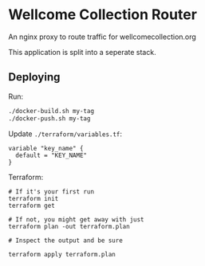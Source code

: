 # Wellcome Collection Router

An nginx proxy to route traffic for wellcomecollection.org

This application is split into a seperate stack.

## Deploying

Run:

```sh
./docker-build.sh my-tag
./docker-push.sh my-tag
```

Update `./terraform/variables.tf`:

```
variable "key_name" {
  default = "KEY_NAME"
}
```

Terraform:

```
# If it's your first run
terraform init
terraform get

# If not, you might get away with just
terraform plan -out terraform.plan

# Inspect the output and be sure

terraform apply terraform.plan
